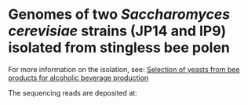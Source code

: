 # Genomes of two *Saccharomyces cerevisiae* strains (JP14 and IP9) isolated from stingless bee polen

For more information on the isolation, see: [Selection of yeasts from bee products for alcoholic beverage production](https://link.springer.com/article/10.1007/s42770-019-00184-1)

The sequencing reads are deposited at: 
